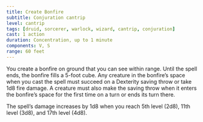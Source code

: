 ```yaml
---
title: Create Bonfire
subtitle: Conjuration cantrip
level: cantrip
tags: [druid, sorcerer, warlock, wizard, cantrip, conjuration]
cast: 1 action
duration: Concentration, up to 1 minute
components: V, S
range: 60 feet
---
```

You create a bonfire on ground that you can see within range. Until the spell ends, the bonfire fills a 5-foot cube. Any creature in the bonfire’s space when you cast the spell must succeed on a Dexterity saving throw or take 1d8 fire damage. A creature must also make the saving throw when it enters the bonfire’s space for the first time on a turn or ends its turn there.

The spell’s damage increases by 1d8 when you reach 5th level (2d8), 11th level (3d8), and 17th level (4d8).